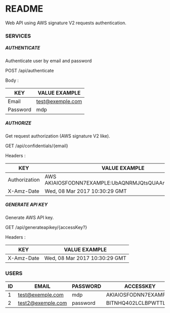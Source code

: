 # README

Web API using AWS signature V2 requests authentication.

### SERVICES

##### AUTHENTICATE

Authenticate user by email and password

POST /api/authenticate

Body :

| KEY | VALUE EXAMPLE |
| ------ | ------ |
| Email | test@exemple.com |
| Password | mdp |

##### AUTHORIZE 

Get request authorization (AWS signature V2 like).

GET /api/confidentials/{email}

Headers :

| KEY | VALUE EXAMPLE |
| ------ | ------ |
| Authorization | AWS AKIAIOSFODNN7EXAMPLE:UbAQNRMJQtsQUAArKxxgeDsAyXc= |
| X-Amz-Date | Wed, 08 Mar 2017 10:30:29 GMT |

##### GENERATE API KEY 

Generate AWS API key.

GET /api/generateapikey/{accessKey?}

Headers :

| KEY | VALUE EXAMPLE |
| ------ | ------ |
| X-Amz-Date | Wed, 08 Mar 2017 10:30:29 GMT |

### USERS

| ID | EMAIL | PASSWORD | ACCESSKEY |
| ------ | ------ | ------ | ------ |
| 1 | test@exemple.com | mdp | AKIAIOSFODNN7EXAMPLE |
| 2 | test2@exemple.com | password | BITNHQ402LCLBPWTTLWZ |